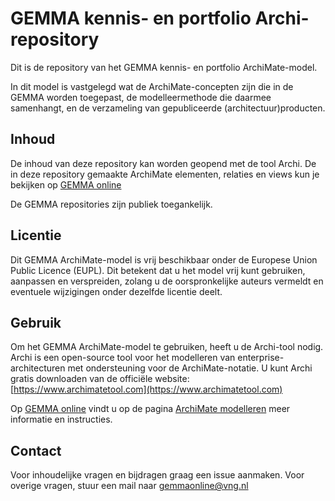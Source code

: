 # GEMMA kennis- en portfolio Archi-repository

Dit is de repository van het GEMMA kennis- en portfolio ArchiMate-model. 

In dit model is vastgelegd wat de ArchiMate-concepten zijn die in de GEMMA worden toegepast, de modelleermethode die daarmee samenhangt, en de verzameling van gepubliceerde (architectuur)producten.

## Inhoud

De inhoud van deze repository kan worden geopend met de tool Archi. De in deze repository gemaakte ArchiMate elementen, relaties en views kun je bekijken op [GEMMA online](https://www.gemmaonline.nl/)

De GEMMA repositories zijn publiek toegankelijk.

## Licentie

Dit GEMMA ArchiMate-model is vrij beschikbaar onder de Europese Union Public Licence (EUPL). Dit betekent dat u het model vrij kunt gebruiken, aanpassen en verspreiden, zolang u de oorspronkelijke auteurs vermeldt en eventuele wijzigingen onder dezelfde licentie deelt.

## Gebruik

Om het GEMMA ArchiMate-model te gebruiken, heeft u de Archi-tool nodig. Archi is een open-source tool voor het modelleren van enterprise-architecturen met ondersteuning voor de ArchiMate-notatie. U kunt Archi gratis downloaden van de officiële website: [https://www.archimatetool.com](https://www.archimatetool.com)

Op [GEMMA online](https://www.gemmaonline.nl/) vindt u op de pagina [ArchiMate modelleren](https://www.gemmaonline.nl/index.php/ArchiMate_modelleren) meer informatie en instructies.

## Contact

Voor inhoudelijke vragen en bijdragen graag een issue aanmaken. Voor overige vragen, stuur een mail naar gemmaonline@vng.nl
